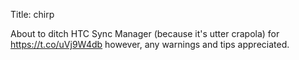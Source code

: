 Title: chirp

About to ditch HTC Sync Manager (because it's utter crapola) for <a href="https://t.co/uVj9W4db">https://t.co/uVj9W4db</a> however, any warnings and tips appreciated.

